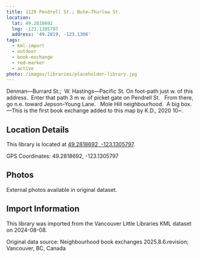 ```yaml
---
title: 1129 Pendrell St.; Bute—Thurlow St.
location:
  lat: 49.2818692
  lng: -123.1305797
  address: '49.2819, -123.1306'
tags:
  - kml-import
  - outdoor
  - book-exchange
  - red-marker
  - active
photo: /images/libraries/placeholder-library.jpg
---
```

Denman—Burrard St.;  W. Hastings—Pacific St.
On foot-path just w. of this address.  Enter that path 3 m w. of picket gate on Pendrell St.  
From there, go n.e. toward Jepson-Young Lane.   
Mole Hill neighbourhood.  A big box.
—This is the first book exchange added to this map by K.D., 2020 10~.

## Location Details

This library is located at [49.2818692, -123.1305797](https://www.google.com/maps?q=49.2818692,-123.1305797).

GPS Coordinates: 49.2818692, -123.1305797

## Photos

External photos available in original dataset.

## Import Information

This library was imported from the Vancouver Little Libraries KML dataset on 2024-08-08.

Original data source: Neighbourhood book exchanges 2025.8.6.revision; Vancouver, BC, Canada
